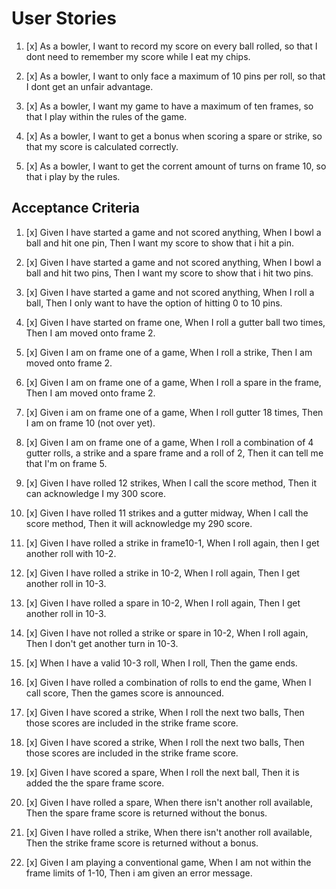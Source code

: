# User Stories

1. [x] As a bowler,
I want to record my score on every ball rolled,
so that I dont need to remember my score while I eat my chips.

2. [x] As a bowler,
I want to only face a maximum of 10 pins per roll,
so that I dont get an unfair advantage.

3. [x] As a bowler,
I want my game to have a maximum of ten frames,
so that I play within the rules of the game.

4. [x] As a bowler,
I want to get a bonus when scoring a spare or strike,
so that my score is calculated correctly.

5. [x] As a bowler,
I want to get the corrent amount of turns on frame 10,
so that i play by the rules.

## Acceptance Criteria

1. [x] Given I have started a game and not scored anything,
When I bowl a ball and hit one pin,
Then I want my score to show that i hit a pin.

2. [x] Given I have started a game and not scored anything,
When I bowl a ball and hit two pins,
Then I want my score to show that i hit two pins.

3. [x] Given I have started a game and not scored anything,
When I roll a ball,
Then I only want to have the option of hitting 0 to 10 pins.

4. [x] Given I have started on frame one,
When I roll a gutter ball two times,
Then I am moved onto frame 2.

5. [x] Given I am on frame one of a game,
When I roll a strike,
Then I am moved onto frame 2.

6. [x] Given I am on frame one of a game,
When I roll a spare in the frame,
Then I am moved onto frame 2.

7. [x] Given i am on frame one of a game,
When I roll gutter 18 times,
Then I am on frame 10 (not over yet).

8. [x] Given I am on frame one of a game,
When I roll a combination of 4 gutter rolls, a strike and a spare frame and a roll of 2,
Then it can tell me that I'm on frame 5.

9. [x] Given I have rolled 12 strikes,
When I call the score method,
Then it can acknowledge I my 300 score.

12. [x] Given I have rolled 11 strikes and a gutter midway,
When I call the score method,
Then it will acknowledge my 290 score.

13. [x] Given I have rolled a strike in frame10-1,
When I roll again,
then I get another roll with 10-2.

14. [x] Given I have rolled a strike in 10-2,
When I roll again,
Then I get another roll in 10-3.

15. [x] Given I have rolled a spare in 10-2,
When I roll again,
Then I get another roll in 10-3.

16. [x] Given I have not rolled a strike or spare in 10-2,
When I roll again,
Then I don't get another turn in 10-3.

17. [x] When I have a valid 10-3 roll,
When I roll,
Then the game ends.

18. [x] Given I have rolled a combination of rolls to end the game,
When I call score,
Then the games score is announced.

19. [x] Given I have scored a strike,
When I roll the next two balls,
Then those scores are included in the strike frame score.

20. [x] Given I have scored a strike,
When I roll the next two balls,
Then those scores are included in the strike frame score.

21. [x] Given I have scored a spare,
When I roll the next ball,
Then it is added the the spare frame score.

22. [x] Given I have rolled a spare,
When there isn't another roll available,
Then the spare frame score is returned without the bonus.

23. [x] Given I have rolled a strike,
When there isn't another roll available,
Then the strike frame score is returned without a bonus.

24. [x] Given I am playing a conventional game,
When I am not within the frame limits of 1-10,
Then i am given an error message.
